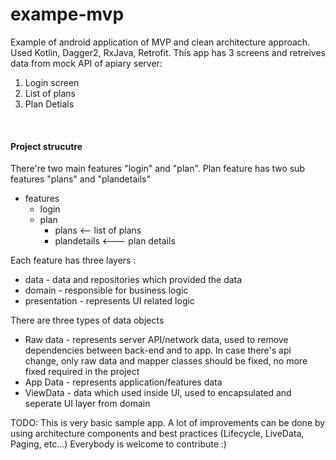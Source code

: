 # exampe-mvp


Example of android application of MVP and clean architecture approach. Used Kotlin, Dagger2, RxJava, Retrofit.
This app has 3 screens and retreives data from mock API of apiary server:

1. Login screen
2. List of plans
3. Plan Detials

<br/>
<h4>Project strucutre</h4>  
There're two main features "login" and "plan". Plan feature has two sub features "plans" and "plandetails"

- features
  - login
  - plan
    - plans          <--  list of plans
    - plandetails    <--- plan details

Each feature has three layers :
* data - data and repositories which provided the data
* domain - responsible for business logic
* presentation - represents UI related logic

There are three types of data objects
* Raw data - represents server API/network data, used to remove dependencies between back-end and to app. In case there's api change, only raw data and mapper classes should be fixed, no more fixed required in the project
* App Data - represents application/features data 
* ViewData - data which used inside UI, used to encapsulated and seperate UI layer from domain 


TODO: This is very basic sample app. A lot of improvements can be done by using architecture components and best practices (Lifecycle, LiveData, Paging, etc...) Everybody is welcome to contribute :)

